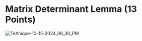 # Matrix Determinant Lemma (13 Points)
![TeXnique-10-15-2024_06_30_PM](https://github.com/user-attachments/assets/27d78b1d-6850-45e3-8fac-a239c9b33769)
```

```
